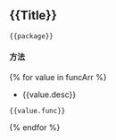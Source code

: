 ## {{Title}}
```
{{package}}
```


#### 方法

{% for value in funcArr %}
- {{value.desc}}
```
{{value.func}}
```

{% endfor %}